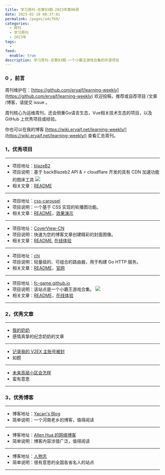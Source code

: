 ```yaml
---
title: 学习周刊-总第93期-2023年第06周
date: 2023-02-10 08:37:01
permalink: /pages/a4cf69/
categories:
  - 周刊
  - 学习周刊
  - 2023年
tags:
  -
feed:
  enable: true
description: 学习周刊-总第93期-一个小霸王游戏合集的开源项目
---
```



### 0 ，前言

周刊维护在：[https://github.com/eryajf/learning-weekly](https://github.com/eryajf/learning-weekly)  欢迎投稿，推荐或自荐项目 /文章 /博客，请提交 issue 。

周刊核心为运维周刊，还会侧重Go语言生态，Vue相关技术生态的项目，以及 GitHub 上优秀项目或经验。

你也可以在我的博客 [https://wiki.eryajf.net/learning-weekly/](https://wiki.eryajf.net/learning-weekly/) 查看汇总周刊。


### 1，优秀项目

---

- 项目地址：[blazeB2](https://github.com/Rr210/blazeB2)
- 项目说明：基于 backBlazeb2 API & ⚡ cloudflare 开发的具有 CDN 加速功能的图床工具
  ![](http://t.eryajf.net/imgs/2023/01/44d1f3b181bf2e1f.gif)
- 相关文章：[README](https://github.com/Rr210/blazeB2#readme)

---

- 项目地址：[css-carousel](https://github.com/gd4Ark/css-carousel)
- 项目说明：一个基于 CSS 实现的轮播图功能。
- 相关文章：[README](https://github.com/gd4Ark/css-carousel#readme)，[效果演示](https://4ark.me/css-carousel/)

---

- 项目地址：[CoverView-CN](https://github.com/manchan4869/CoverView-CN)
- 项目说明：快速为您的博客文章创建精彩的封面图像。
- 相关文章：[README](https://github.com/manchan4869/CoverView-CN#readme), [在线体验](https://manchan4869.github.io/CoverView-CN/)

---

- 项目地址：[chi](https://github.com/go-chi/chi)
- 项目说明：轻量级的、可组合的路由器，用于构建 Go HTTP 服务。
- 相关文章：[README](https://github.com/go-chi/chi#readme)，[官网](https://go-chi.io/#/)

---

- 项目地址：[fc-game.github.io](https://github.com/fc-game/fc-game.github.io)
- 项目说明：该站点是一个小霸王游戏合集。
  ![](http://t.eryajf.net/imgs/2023/01/10d2bd069eb6773f.png)
- 相关文章：[README](https://github.com/fc-game/fc-game.github.io/blob/main/README_zh.md)，[在线体验](https://fc-game.github.io/#/)

---

### 2，优秀文章

---

- [我的奶奶](https://blog.manyacan.com/archives/2021/)
- 感情真挚的纪念奶奶的文章

---

- [记录我的 V2EX 主账号被封](https://hellodk.cn/post/1117)
- 如题

---

- [未来高层小区会怎样](https://xingcxb.com/speak/f604bf/)
- 蛮有意思

---

### 3，优秀博客

---

- 博客地址：[Yacan's Blog](https://blog.manyacan.com/)
- 简单说明：一个河南老乡的博客，值得阅读

---

- 博客地址：[Allen Hua 的网络博客](https://hellodk.cn/)
- 简单说明：博客内容涉猎广泛，值得阅读

---

- 博客地址：[人物志](https://renwuzhi.wiki/)
- 简单说明：很有意思的全国各省名人的站点

---